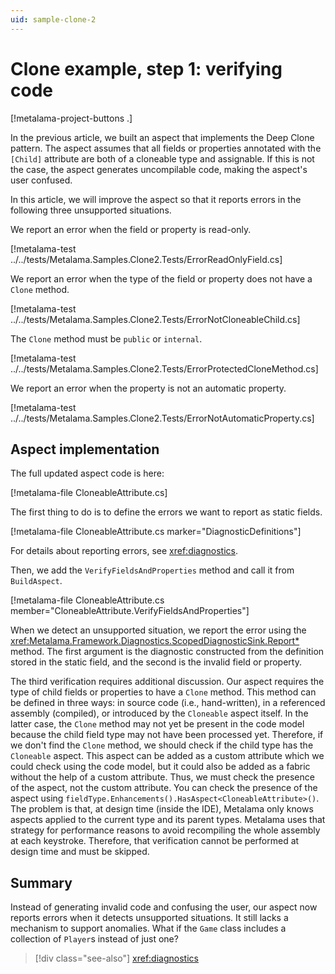 ```yaml
---
uid: sample-clone-2
---
```


# Clone example, step 1: verifying code

[!metalama-project-buttons .]

In the previous article, we built an aspect that implements the Deep Clone pattern. The aspect assumes that all fields
or properties annotated with the `[Child]` attribute are both of a cloneable type and assignable. If this is not the
case, the aspect generates uncompilable code, making the aspect's user confused.

In this article, we will improve the aspect so that it reports errors in the following three unsupported situations.

We report an error when the field or property is read-only.

[!metalama-test ../../tests/Metalama.Samples.Clone2.Tests/ErrorReadOnlyField.cs]

We report an error when the type of the field or property does not have a `Clone` method.

[!metalama-test ../../tests/Metalama.Samples.Clone2.Tests/ErrorNotCloneableChild.cs]

The `Clone` method must be `public` or `internal`.

[!metalama-test ../../tests/Metalama.Samples.Clone2.Tests/ErrorProtectedCloneMethod.cs]

We report an error when the property is not an automatic property.

[!metalama-test ../../tests/Metalama.Samples.Clone2.Tests/ErrorNotAutomaticProperty.cs]

## Aspect implementation

The full updated aspect code is here:

[!metalama-file CloneableAttribute.cs]

The first thing to do is to define the errors we want to report as static fields.

[!metalama-file CloneableAttribute.cs marker="DiagnosticDefinitions"]

For details about reporting errors, see <xref:diagnostics>.

Then, we add the `VerifyFieldsAndProperties` method and call it from `BuildAspect`.

[!metalama-file CloneableAttribute.cs member="CloneableAttribute.VerifyFieldsAndProperties"]

When we detect an unsupported situation, we report the error using
the <xref:Metalama.Framework.Diagnostics.ScopedDiagnosticSink.Report*> method. The first argument is the diagnostic
constructed from the definition stored in the static field, and the second is the invalid field or property.

The third verification requires additional discussion. Our aspect requires the type of child fields or properties to
have a `Clone` method. This method can be defined in three ways: in source code (i.e., hand-written), in a referenced
assembly (compiled), or introduced by the `Cloneable` aspect itself. In the latter case, the `Clone` method may not yet
be present in the code model because the child field type may not have been processed yet. Therefore, if we don't find
the `Clone` method, we should check if the child type has the `Cloneable` aspect. This aspect can be added as a custom
attribute which we could check using the code model, but it could also be added as a fabric without the help of a custom
attribute. Thus, we must check the presence of the aspect, not the custom attribute. You can check the presence of the
aspect using `fieldType.Enhancements().HasAspect<CloneableAttribute>()`. The problem is that, at design time (inside the
IDE), Metalama only knows aspects applied to the current type and its parent types. Metalama uses that strategy for
performance reasons to avoid recompiling the whole assembly at each keystroke. Therefore, that verification cannot be
performed at design time and must be skipped.

## Summary

Instead of generating invalid code and confusing the user, our aspect now reports errors when it detects unsupported
situations. It still lacks a mechanism to support anomalies. What if the `Game` class includes a collection of `Player`s
instead of just one?

> [!div class="see-also"]
> <xref:diagnostics>
